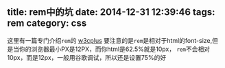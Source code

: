 title: rem中的坑
date: 2014-12-31 12:39:46
tags: rem
category: css
---
这里有一篇专门介绍`rem`的
[w3cplus](http://www.w3cplus.com/css3/define-font-size-with-css3-rem)
要注意的是`rem`是相对于html的font-size,但是当你的浏览器最小PX是12PX，而你html是62.5%就是10px，
`rem`不会相对10px，而是12px，一般用谷歌调试，所以还是设置75%的好

